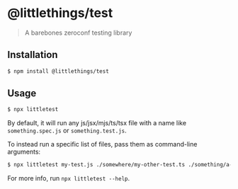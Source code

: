 # @littlethings/test

> A barebones zeroconf testing library

## Installation

```sh
$ npm install @littlethings/test
```

## Usage

```sh
$ npx littletest
```

By default, it will run any js/jsx/mjs/ts/tsx file with a name like `something.spec.js` or `something.test.js`.

To instead run a specific list of files, pass them as command-line arguments:

```sh
$ npx littletest my-test.js ./somewhere/my-other-test.ts ./something/a-third-test.jsx
```

For more info, run `npx littletest --help`.
